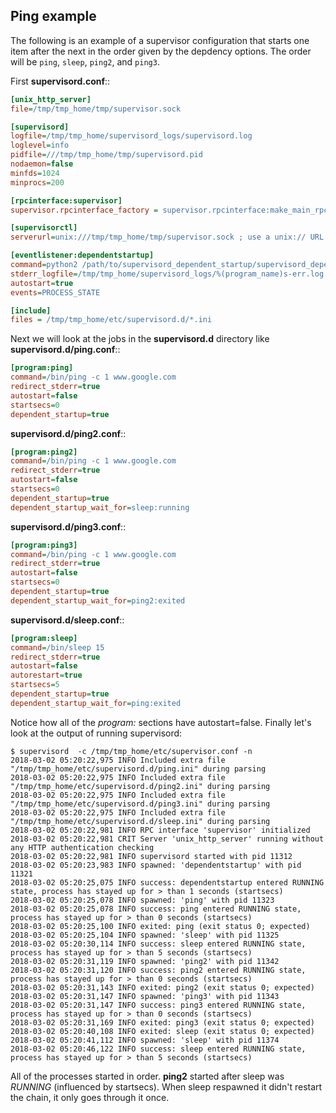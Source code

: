 ## Ping example

The following is an example of a supervisor configuration that starts one item
after the next in the order given by the depdency options. The order will be
`ping`, `sleep`, `ping2`, and `ping3`.

First **supervisord.conf**::

```INI
[unix_http_server]
file=/tmp/tmp_home/tmp/supervisor.sock

[supervisord]
logfile=/tmp/tmp_home/supervisord_logs/supervisord.log
loglevel=info
pidfile=///tmp/tmp_home/tmp/supervisord.pid
nodaemon=false
minfds=1024
minprocs=200

[rpcinterface:supervisor]
supervisor.rpcinterface_factory = supervisor.rpcinterface:make_main_rpcinterface

[supervisorctl]
serverurl=unix:///tmp/tmp_home/tmp/supervisor.sock ; use a unix:// URL  for a unix socket

[eventlistener:dependentstartup]
command=python2 /path/to/supervisord_dependent_startup/supervisord_dependent_startup.py -c /tmp/tmp_home/etc/supervisor.conf
stderr_logfile=/tmp/tmp_home/supervisord_logs/%(program_name)s-err.log
autostart=true
events=PROCESS_STATE

[include]
files = /tmp/tmp_home/etc/supervisord.d/*.ini
```

Next we will look at the jobs in the **supervisord.d** directory like **supervisord.d/ping.conf**::

```INI
[program:ping]
command=/bin/ping -c 1 www.google.com
redirect_stderr=true
autostart=false
startsecs=0
dependent_startup=true
```

**supervisord.d/ping2.conf**::

```INI
[program:ping2]
command=/bin/ping -c 1 www.google.com
redirect_stderr=true
autostart=false
startsecs=0
dependent_startup=true
dependent_startup_wait_for=sleep:running
```

**supervisord.d/ping3.conf**::

```INI
[program:ping3]
command=/bin/ping -c 1 www.google.com
redirect_stderr=true
autostart=false
startsecs=0
dependent_startup=true
dependent_startup_wait_for=ping2:exited
```

**supervisord.d/sleep.conf**::

```INI
[program:sleep]
command=/bin/sleep 15
redirect_stderr=true
autostart=false
autorestart=true
startsecs=5
dependent_startup=true
dependent_startup_wait_for=ping:exited
```

Notice how all of the *program:* sections have autostart=false.  Finally let's look at the output of running
supervisord:

```Shell
$ supervisord  -c /tmp/tmp_home/etc/supervisor.conf -n
2018-03-02 05:20:22,975 INFO Included extra file "/tmp/tmp_home/etc/supervisord.d/ping.ini" during parsing
2018-03-02 05:20:22,975 INFO Included extra file "/tmp/tmp_home/etc/supervisord.d/ping2.ini" during parsing
2018-03-02 05:20:22,975 INFO Included extra file "/tmp/tmp_home/etc/supervisord.d/ping3.ini" during parsing
2018-03-02 05:20:22,975 INFO Included extra file "/tmp/tmp_home/etc/supervisord.d/sleep.ini" during parsing
2018-03-02 05:20:22,981 INFO RPC interface 'supervisor' initialized
2018-03-02 05:20:22,981 CRIT Server 'unix_http_server' running without any HTTP authentication checking
2018-03-02 05:20:22,981 INFO supervisord started with pid 11312
2018-03-02 05:20:23,983 INFO spawned: 'dependentstartup' with pid 11321
2018-03-02 05:20:25,075 INFO success: dependentstartup entered RUNNING state, process has stayed up for > than 1 seconds (startsecs)
2018-03-02 05:20:25,078 INFO spawned: 'ping' with pid 11323
2018-03-02 05:20:25,078 INFO success: ping entered RUNNING state, process has stayed up for > than 0 seconds (startsecs)
2018-03-02 05:20:25,100 INFO exited: ping (exit status 0; expected)
2018-03-02 05:20:25,104 INFO spawned: 'sleep' with pid 11325
2018-03-02 05:20:30,114 INFO success: sleep entered RUNNING state, process has stayed up for > than 5 seconds (startsecs)
2018-03-02 05:20:31,119 INFO spawned: 'ping2' with pid 11342
2018-03-02 05:20:31,120 INFO success: ping2 entered RUNNING state, process has stayed up for > than 0 seconds (startsecs)
2018-03-02 05:20:31,143 INFO exited: ping2 (exit status 0; expected)
2018-03-02 05:20:31,147 INFO spawned: 'ping3' with pid 11343
2018-03-02 05:20:31,147 INFO success: ping3 entered RUNNING state, process has stayed up for > than 0 seconds (startsecs)
2018-03-02 05:20:31,169 INFO exited: ping3 (exit status 0; expected)
2018-03-02 05:20:40,108 INFO exited: sleep (exit status 0; expected)
2018-03-02 05:20:41,112 INFO spawned: 'sleep' with pid 11374
2018-03-02 05:20:46,122 INFO success: sleep entered RUNNING state, process has stayed up for > than 5 seconds (startsecs)
```

All of the processes started in order. **ping2** started after sleep was
*RUNNING* (influenced by startsecs). When sleep respawned it didn't restart the
chain, it only goes through it once.
